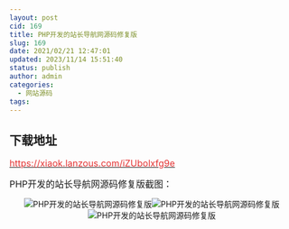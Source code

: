 ```yaml
---
layout: post
cid: 169
title: PHP开发的站长导航网源码修复版
slug: 169
date: 2021/02/21 12:47:01
updated: 2023/11/14 15:51:40
status: publish
author: admin
categories: 
  - 网站源码
tags: 
---
```



<div alt="潮男心博客 www.cnx0.com" >
				<p>
	<span style="font-size:16px;"><h2>下载地址</h2></span><a href="https://xiaok.lanzous.com/iZUbolxfg9e" target="_blank"><span style="color:#E53333;font-size:16px;">https://xiaok.lanzous.com/iZUbolxfg9e</span></a> 
</p>
<p>
	<span style="font-size:16px;">PHP开发的站长导航网源码修复版截图：</span> 
</p>
<p style="text-align:center;">
	<img src="https://www.kjsv.com/download/image/2021/02/21/20210221035351_684312.jpg" alt="PHP开发的站长导航网源码修复版" title="PHP开发的站长导航网源码修复版" align="" /><img src="https://www.kjsv.com/download/image/2021/02/21/20210221035351_796431.jpg" alt="PHP开发的站长导航网源码修复版" title="PHP开发的站长导航网源码修复版" align="" /><img src="https://www.kjsv.com/download/image/2021/02/21/20210221035352_297358.jpg" alt="PHP开发的站长导航网源码修复版" title="PHP开发的站长导航网源码修复版" align="" /> 
</p>			</div>
			